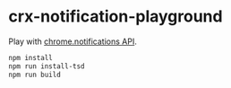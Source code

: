 # crx-notification-playground

Play with [chrome.notifications API][chrome.notification API].

[chrome.notification API]: https://developer.chrome.com/extensions/notifications

```sh
npm install
npm run install-tsd
npm run build
```
